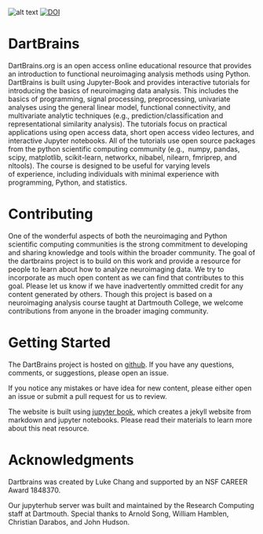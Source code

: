 ![alt text](https://github.com/ljchang/dartbrains/blob/master/content/images/logo/dartbrains_logo_square_transparent.png)
[![DOI](https://zenodo.org/badge/171529794.svg)](https://zenodo.org/badge/latestdoi/171529794)


# DartBrains
DartBrains.org is an open access online educational resource that provides an introduction to functional neuroimaging analysis methods using Python. DartBrains is built using Jupyter-Book and provides interactive tutorials for introducing the basics of neuroimaging data analysis. This includes the basics of programming, signal processing, preprocessing, univariate analyses using the general linear model, functional connectivity, and multivariate analytic techniques (e.g., prediction/classification and representational similarity analysis). The tutorials focus on practical applications using open access data, short open access video lectures, and interactive Jupyter notebooks. All of the tutorials use open source packages from the python scientific computing community (e.g.,  numpy, pandas, scipy, matplotlib, scikit-learn, networkx, nibabel, nilearn, fmriprep, and nltools). The course is designed to be useful for varying levels of experience, including individuals with minimal experience with programming, Python, and statistics.

# Contributing
One of the wonderful aspects of both the neuroimaging and Python scientific computing communities is the strong commitment to developing and sharing knowledge and tools within the broader community. The goal of the dartbrains project is to build on this work and provide a resource for people to learn about how to analyze neuroimaging data. We try to incorporate as much open content as we can find that contributes to this goal. Please let us know if we have inadvertently ommitted credit for any content generated by others. Though this project is based on a neuroimaging analysis course taught at Dartmouth College, we welcome contributions from anyone in the broader imaging community.

# Getting Started
The DartBrains project is hosted on [github](https://github.com/ljchang/dartbrains). If you have any questions, comments, or suggestions, please open an issue.

If you notice any mistakes or have idea for new content, please either open an issue or submit a pull request for us to review.

The website is built using [jupyter book](https://jupyter.org/jupyter-book/intro.html), which creates a jekyll website from markdown and jupyter notebooks. Please read their materials to learn more about this neat resource.

# Acknowledgments
Dartbrains was created by Luke Chang and supported by an NSF CAREER Award 1848370.

Our jupyterhub server was built and maintained by the Research Computing staff at Dartmouth. Special thanks to Arnold Song, William Hamblen, Christian Darabos, and John Hudson.
